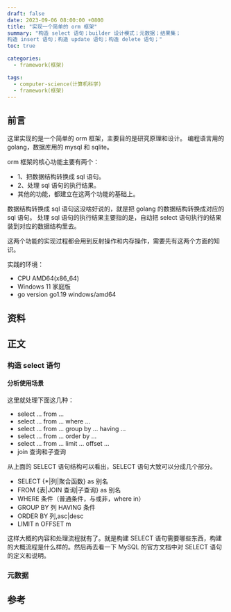 ```yaml
---
draft: false
date: 2023-09-06 08:00:00 +0800
title: "实现一个简单的 orm 框架"
summary: "构造 select 语句；builder 设计模式；元数据；结果集；
构造 insert 语句；构造 update 语句；构造 delete 语句；"
toc: true

categories:
  - framework(框架)

tags:
  - computer-science(计算机科学)
  - framework(框架)
---
```


## 前言

这里实现的是一个简单的 orm 框架，主要目的是研究原理和设计。
编程语言用的 golang，数据库用的 mysql 和 sqlite。

orm 框架的核心功能主要有两个：
- 1、把数据结构转换成 sql 语句。
- 2、处理 sql 语句的执行结果。
- 其他的功能，都建立在这两个功能的基础上。

数据结构转换成 sql 语句这没啥好说的，就是把 golang 的数据结构转换成对应的 sql 语句。
处理 sql 语句的执行结果主要指的是，自动把 select 语句执行的结果装到对应的数据结构里去。

这两个功能的实现过程都会用到反射操作和内存操作，需要先有这两个方面的知识。

实践的环境：
- CPU AMD64(x86_64)
- Windows 11 家庭版
- go version go1.19 windows/amd64

## 资料

## 正文

### 构造 select 语句

#### 分析使用场景

这里就处理下面这几种：
- select ... from ...
- select ... from ... where ...
- select ... from ... group by ... having ...
- select ... from ... order by ...
- select ... from ... limit ... offset ...
- join 查询和子查询

从上面的 SELECT 语句结构可以看出，SELECT 语句大致可以分成几个部分。

- SELECT {*|列|聚合函数} as 别名
- FROM {表|JOIN 查询|子查询} as 别名
- WHERE 条件（普通条件，与或非，where in）
- GROUP BY 列 HAVING 条件
- ORDER BY 列,asc|desc
- LIMIT n OFFSET m

这样大概的内容和处理流程就有了。就是构建 SELECT 语句需要哪些东西，构建的大概流程是什么样的。然后再去看一下 MySQL 的官方文档中对 SELECT 语句的定义和说明。

### 元数据

## 参考
